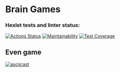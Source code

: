 # Brain Games

### Hexlet tests and linter status:

[![Actions Status](https://github.com/denbon05/java-project-lvl1/workflows/hexlet-check/badge.svg)](https://github.com/denbon05/java-project-lvl1/actions)
[![Maintainability](https://api.codeclimate.com/v1/badges/bdb4a8fec536ec65d99b/maintainability)](https://codeclimate.com/github/denbon05/java-project-lvl1/maintainability)
[![Test Coverage](https://api.codeclimate.com/v1/badges/bdb4a8fec536ec65d99b/test_coverage)](https://codeclimate.com/github/denbon05/java-project-lvl1/test_coverage)

## Even game

[![asciicast](https://asciinema.org/a/505335.svg)](https://asciinema.org/a/505335)
